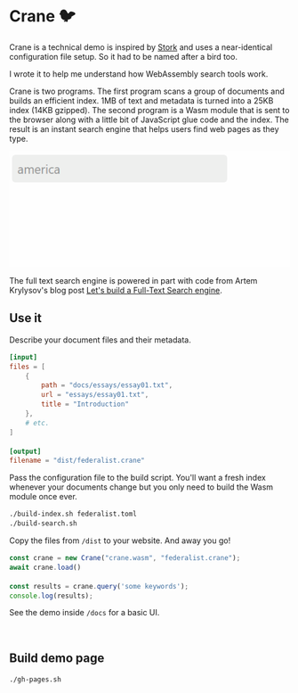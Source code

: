 # Crane 🐦

Crane is a technical demo is inspired by [Stork](https://github.com/jameslittle230/stork) and uses a near-identical configuration file setup. So it had to be named after a bird too.

I wrote it to help me understand how WebAssembly search tools work.

Crane is two programs. The first program scans a group of documents and builds an efficient index. 1MB of text and metadata is turned into a 25KB index (14KB gzipped). The second program is a Wasm module that is sent to the browser along with a little bit of JavaScript glue code and the index. The result is an instant search engine that helps users find web pages as they type.

![Crane instant search in action](https://github.com/healeycodes/crane-search/blob/main/docs/crane.gif)

The full text search engine is powered in part with code from Artem Krylysov's blog post [Let's build a Full-Text Search engine](https://artem.krylysov.com/blog/2020/07/28/lets-build-a-full-text-search-engine/).

## Use it

Describe your document files and their metadata.

```toml
[input]
files = [
    {
        path = "docs/essays/essay01.txt",
        url = "essays/essay01.txt",
        title = "Introduction"
    },
    # etc.
]

[output]
filename = "dist/federalist.crane"
```

Pass the configuration file to the build script. You'll want a fresh index whenever your documents change but you only need to build the Wasm module once ever.

```bash
./build-index.sh federalist.toml
./build-search.sh
```

Copy the files from `/dist` to your website. And away you go!

```javascript
const crane = new Crane("crane.wasm", "federalist.crane");
await crane.load()

const results = crane.query('some keywords');
console.log(results);
```

See the demo inside `/docs` for a basic UI.

<br>

## Build demo page

```bash
./gh-pages.sh
```
